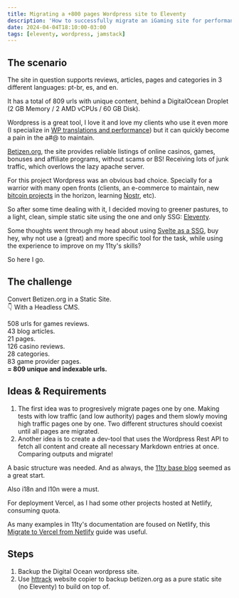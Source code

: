 ```yaml
---
title: Migrating a +800 pages Wordpress site to Eleventy
description: 'How to successfully migrate an iGaming site for performance'
date: 2024-04-04T18:10:00-03:00
tags: [eleventy, wordpress, jamstack]
---
```


## The scenario

The site in question supports reviews, articles, pages and categories in 3 different languages: pt-br, es, and en.

It has a total of 809 urls with unique content, behind a DigitalOcean Droplet (2 GB Memory / 2 AMD vCPUs / 60 GB Disk).

Wordpress is a great tool, I love it and love my clients who use it even more (I specialize in [WP translations and performance](/blog/understanding-wordpress-translation-system/)) but it can quickly become a pain in the a#@ to maintain.

[Betizen.org](https://www.betizen.org/), the site provides reliable listings of online casinos, games, bonuses and affiliate programs, without scams or BS! Receiving lots of junk traffic, which overlows the lazy apache server.

For this project Wordpress was an obvious bad choice. Specially for a warrior with many open fronts (clients, an e-commerce to maintain, new [bitcoin projects](/work) in the horizon, learning [Nostr](http://localhost:8080/blog/nostrification-101/), etc).

So after some time dealing with it, I decided moving to greener pastures, to a light, clean, simple static site using the one and only SSG: [Eleventy](https://www.11ty.dev/).

Some thoughts went through my head about using [Svelte as a SSG](/blog/svelte-and-vite-devops/), buy hey, why not use a (great) and more specific tool for the task, while using the experience to improve on my 11ty's skills?

So here I go.

## The challenge

Convert Betizen.org in a Static Site.<br>
👇 With a Headless CMS.

508 urls for games reviews.
<br>
43 blog articles.
<br>
21 pages.
<br>
126 casino reviews.
<br>
28 categories.
<br>
83 game provider pages.
<br>
**= 809 unique and indexable urls.**

## Ideas & Requirements

1. The first idea was to progresively migrate pages one by one. Making tests with low traffic (and low authority) pages and them slowly moving high traffic pages one by one. Two different structures should coexist until all pages are migrated.
2. Another idea is to create a dev-tool that uses the Wordpress Rest API to fetch all content and create all necessary Markdown entries at once. Comparing outputs and migrate!

A basic structure was needed. And as always, the [11ty base blog](https://github.com/11ty/eleventy-base-blog) seemed as a great start.

Also i18n and l10n were a must.

For deployment Vercel, as I had some other projects hosted at Netlify, consuming quota.

As many examples in 11ty's documentation are foused on Netlify, this [Migrate to Vercel from Netlify](https://vercel.com/guides/migrate-to-vercel-from-netlify) guide was useful.

## Steps

1. Backup the Digital Ocean wordpress site.
2. Use [httrack](https://www.httrack.com/) website copier to backup betizen.org as a pure static site (no Eleventy) to build on top of.
